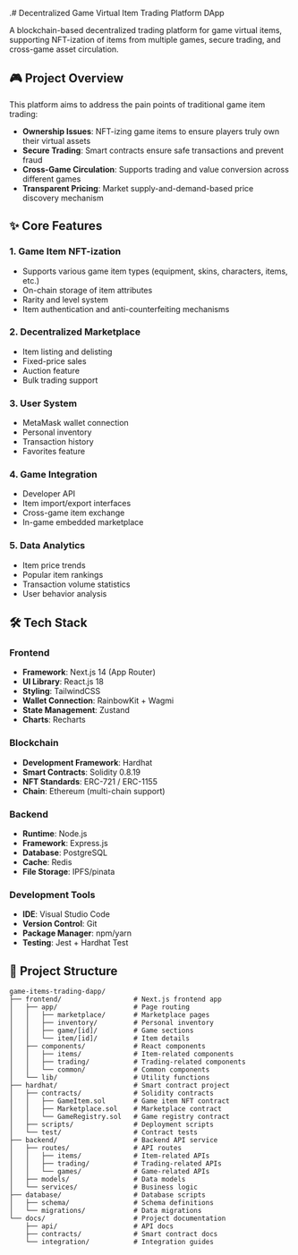.# Decentralized Game Virtual Item Trading Platform DApp

A blockchain-based decentralized trading platform for game virtual items, supporting NFT-ization of items from multiple games, secure trading, and cross-game asset circulation.

## 🎮 Project Overview

This platform aims to address the pain points of traditional game item trading:

- **Ownership Issues**: NFT-izing game items to ensure players truly own their virtual assets
- **Secure Trading**: Smart contracts ensure safe transactions and prevent fraud
- **Cross-Game Circulation**: Supports trading and value conversion across different games
- **Transparent Pricing**: Market supply-and-demand-based price discovery mechanism

## ✨ Core Features

### 1. Game Item NFT-ization

- Supports various game item types (equipment, skins, characters, items, etc.)
- On-chain storage of item attributes
- Rarity and level system
- Item authentication and anti-counterfeiting mechanisms

### 2. Decentralized Marketplace

- Item listing and delisting
- Fixed-price sales
- Auction feature
- Bulk trading support

### 3. User System

- MetaMask wallet connection
- Personal inventory
- Transaction history
- Favorites feature

### 4. Game Integration

- Developer API
- Item import/export interfaces
- Cross-game item exchange
- In-game embedded marketplace

### 5. Data Analytics

- Item price trends
- Popular item rankings
- Transaction volume statistics
- User behavior analysis

## 🛠 Tech Stack

### Frontend

- **Framework**: Next.js 14 (App Router)
- **UI Library**: React.js 18
- **Styling**: TailwindCSS
- **Wallet Connection**: RainbowKit + Wagmi
- **State Management**: Zustand
- **Charts**: Recharts

### Blockchain

- **Development Framework**: Hardhat
- **Smart Contracts**: Solidity 0.8.19
- **NFT Standards**: ERC-721 / ERC-1155
- **Chain**: Ethereum (multi-chain support)

### Backend

- **Runtime**: Node.js
- **Framework**: Express.js
- **Database**: PostgreSQL
- **Cache**: Redis
- **File Storage**: IPFS/pinata

### Development Tools

- **IDE**: Visual Studio Code
- **Version Control**: Git
- **Package Manager**: npm/yarn
- **Testing**: Jest + Hardhat Test

## 📁 Project Structure

```
game-items-trading-dapp/
├── frontend/                  # Next.js frontend app
│   ├── app/                   # Page routing
│   │   ├── marketplace/       # Marketplace pages
│   │   ├── inventory/         # Personal inventory
│   │   ├── game/[id]/         # Game sections
│   │   └── item/[id]/         # Item details
│   ├── components/            # React components
│   │   ├── items/             # Item-related components
│   │   ├── trading/           # Trading-related components
│   │   └── common/            # Common components
│   └── lib/                   # Utility functions
├── hardhat/                   # Smart contract project
│   ├── contracts/             # Solidity contracts
│   │   ├── GameItem.sol       # Game item NFT contract
│   │   ├── Marketplace.sol    # Marketplace contract
│   │   └── GameRegistry.sol   # Game registry contract
│   ├── scripts/               # Deployment scripts
│   └── test/                  # Contract tests
├── backend/                   # Backend API service
│   ├── routes/                # API routes
│   │   ├── items/             # Item-related APIs
│   │   ├── trading/           # Trading-related APIs
│   │   └── games/             # Game-related APIs
│   ├── models/                # Data models
│   └── services/              # Business logic
├── database/                  # Database scripts
│   ├── schema/                # Schema definitions
│   └── migrations/            # Data migrations
└── docs/                      # Project documentation
    ├── api/                   # API docs
    ├── contracts/             # Smart contract docs
    └── integration/           # Integration guides
```
